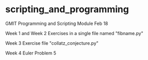 
# scripting_and_programming

GMIT Programming and Scripting Module  Feb 18

Week 1 and Week 2 Exercises in a single file named "fibname.py"

Week 3 Exercise file "collatz_conjecture.py"

Week 4 Euler Problem 5
